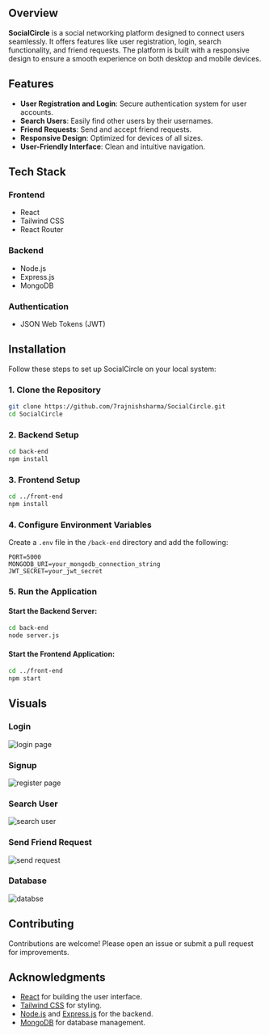 ## Overview  
**SocialCircle** is a social networking platform designed to connect users seamlessly. It offers features like user registration, login, search functionality, and friend requests. The platform is built with a responsive design to ensure a smooth experience on both desktop and mobile devices.  

## Features  
- **User Registration and Login**: Secure authentication system for user accounts.  
- **Search Users**: Easily find other users by their usernames.  
- **Friend Requests**: Send and accept friend requests.  
- **Responsive Design**: Optimized for devices of all sizes.  
- **User-Friendly Interface**: Clean and intuitive navigation.  

## Tech Stack  
### Frontend  
- React  
- Tailwind CSS  
- React Router  

### Backend  
- Node.js  
- Express.js  
- MongoDB  

### Authentication  
- JSON Web Tokens (JWT)  


## Installation  
Follow these steps to set up SocialCircle on your local system:  

### 1. Clone the Repository  
```bash  
git clone https://github.com/7rajnishsharma/SocialCircle.git  
cd SocialCircle  
```  

### 2. Backend Setup  
```bash  
cd back-end  
npm install  
```  

### 3. Frontend Setup  
```bash  
cd ../front-end  
npm install  
```  

### 4. Configure Environment Variables  
Create a `.env` file in the `/back-end` directory and add the following:  
```plaintext  
PORT=5000  
MONGODB_URI=your_mongodb_connection_string  
JWT_SECRET=your_jwt_secret  
```  

### 5. Run the Application  
#### Start the Backend Server:  
```bash  
cd back-end  
node server.js  
```  
#### Start the Frontend Application:  
```bash  
cd ../front-end  
npm start  
```  

## Visuals  
### Login  
![login page](https://github.com/user-attachments/assets/afec92a5-ce0c-4b89-9e61-a492d2cc2a0d)

### Signup  
![register page](https://github.com/user-attachments/assets/7a919098-c882-43c2-aa73-75b96124e222)

### Search User  
![search user](https://github.com/user-attachments/assets/dd94f8b4-69f4-4797-8a49-632a14fc30a1)

### Send Friend Request  
![send request](https://github.com/user-attachments/assets/02a3075d-23fb-4aa0-8422-9b18f54b82ad)

### Database  
![databse](https://github.com/user-attachments/assets/038d926d-fb67-41aa-9b66-8f1bc8c9cfd9)

## Contributing  
Contributions are welcome! Please open an issue or submit a pull request for improvements.  


## Acknowledgments  
- [React](https://reactjs.org/) for building the user interface.  
- [Tailwind CSS](https://tailwindcss.com/) for styling.  
- [Node.js](https://nodejs.org/) and [Express.js](https://expressjs.com/) for the backend.  
- [MongoDB](https://www.mongodb.com/) for database management.  
```  

